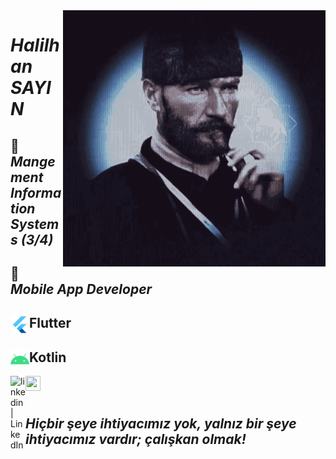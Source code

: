 <img align="right" alt="GIF" src="https://github.com/HalilhanSAYIN/HalilhanSAYIN/blob/main/o7.gif" width="420" height="410" />


#  ***Halilhan SAYIN***

## 🏫 *Mangement Information Systems (3/4)* 
## 📱  *Mobile App Developer*
## Flutter <img align="left" alt="Flutter" width="30px" src="https://raw.githubusercontent.com/github/explore/cebd63002168a05a6a642f309227eefeccd92950/topics/flutter/flutter.png" />
## Kotlin <img align="left" alt="Android" width="30px" src="https://raw.githubusercontent.com/github/explore/80688e429a7d4ef2fca1e82350fe8e3517d3494d/topics/android/android.png" />

[<img align="left" alt="linkedin | LinkedIn" width="24px" src="https://raw.githubusercontent.com/peterthehan/peterthehan/master/assets/linkedin.svg" />][linkedin]
[<img align="left" height="24" width="24" src="https://cdn.jsdelivr.net/npm/simple-icons@v4/icons/gmail.svg" />][gmail]


<br />

[linkedin]: https://www.linkedin.com/in/halilhan-say%C4%B1n-577912229/
[gmail]: mailto:dev.halilhansayin@gmail.com

<br />


## *Hiçbir şeye ihtiyacımız yok, yalnız bir şeye ihtiyacımız vardır; çalışkan olmak!*




<!---
HalilhanSAYIN/HalilhanSAYIN is a ✨ special ✨ repository because its `README.md` (this file) appears on your GitHub profile.
You can click the Preview link to take a look at your changes.
--->
